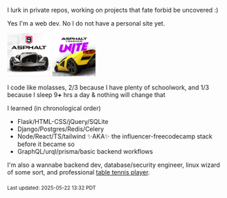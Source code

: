 <!-- ### Hi there 👋 -->

I lurk in private repos, working on projects that fate forbid be uncovered :) 

Yes I'm a web dev. No I do not have a personal site yet.

<div style="display: inline"> 
  <img height="100px" width="100px" src="https://raw.githubusercontent.com/crimsonpython24/crimsonpython24/refs/heads/main/asphalt9.webp"/>
  <img height="100px" width="100px" src="https://raw.githubusercontent.com/crimsonpython24/crimsonpython24/refs/heads/main/asphaltlu.webp"/>
</div>

I code like molasses, 2/3 because I have plenty of schoolwork, and 1/3 because I sleep 9<strong><em>+</em></strong> hrs a day & nothing will change that

I learned (in chronological order) 
 - Flask/HTML-CSS/jQuery/SQLite
 - Django/Postgres/Redis/Celery
 - Node/React/TS/tailwind ✨AKA✨ the influencer-freecodecamp stack before it became so
 - GraphQL/urql/prisma/basic backend workflows

I'm also a wannabe backend dev, database/security engineer, linux wizard of some sort, and professional <a target="_blank" href="https://www.tabletennisdaily.com/forum/members/crimsonpython24.104645/#about">table tennis player</a>.


<sub>Last updated: 2025-05-22 13:32 PDT</sub>

<!--
**crimsonpython24/crimsonpython24** is a ✨ _special_ ✨ repository because its `README.md` (this file) appears on your GitHub profile.

Here are some ideas to get you started:

- 🔭 I’m currently working on ...
- 🌱 I’m currently learning ...
- 👯 I’m looking to collaborate on ...
- 🤔 I’m looking for help with ...
- 💬 Ask me about ...
- 📫 How to reach me: ...
- 😄 Pronouns: ...
- ⚡ Fun fact: ...
-->
